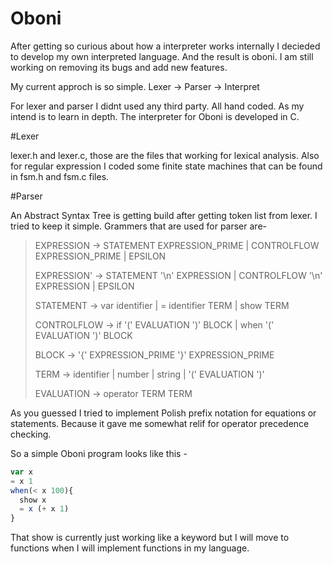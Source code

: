 Oboni
=======

After getting so curious about how a interpreter works internally I decieded to develop my own interpreted language. And the result is oboni. I am still working on removing its bugs and add new features.

My current approch is so simple. Lexer -> Parser -> Interpret

For lexer and parser I didnt used any third party. All hand coded. As my intend is to learn in depth. The interpreter for Oboni is developed in C.

#Lexer

lexer.h and lexer.c, those are the files that working for lexical analysis. Also for regular expression I coded some finite state machines that can be found in fsm.h and fsm.c files.

#Parser

An Abstract Syntax Tree is getting build after getting token list from lexer. I tried to keep it simple. Grammers that are used for parser are-

>EXPRESSION -> STATEMENT EXPRESSION_PRIME
>            | CONTROLFLOW EXPRESSION_PRIME
>            | EPSILON
>
>EXPRESSION' -> STATEMENT '\n' EXPRESSION
>             | CONTROLFLOW '\n' EXPRESSION
>             | EPSILON
>             
>STATEMENT  -> var identifier
>            | = identifier TERM
>            | show TERM
>            
>CONTROLFLOW -> if '(' EVALUATION ')' BLOCK
>             | when '(' EVALUATION ')' BLOCK
>             
>BLOCK -> '{' EXPRESSION_PRIME '}' EXPRESSION_PRIME
>
>TERM  -> identifier
>       | number
>       | string
>       | '(' EVALUATION ')'
>       
>EVALUATION  -> operator TERM TERM


As you guessed I tried to implement Polish prefix notation for equations or statements. Because it gave me somewhat relif for operator precedence checking.

So a simple Oboni program looks like this - 
```javascript
var x
= x 1
when(< x 100){
  show x
  = x (+ x 1)
}
```
That show is currently just working like a keyword but I will move to functions when I will implement functions in my language.
